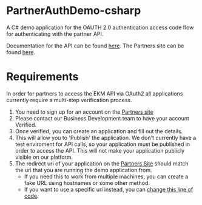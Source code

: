 # PartnerAuthDemo-csharp
A C# demo application for the OAUTH 2.0 authentication access code flow for authenticating with the partner API.

Documentation for the API can be found [here](https://api.ekm.net/v1/documentation).
The Partners site can be found [here](https://partners.ekm.net).

# Requirements
In order for partners to access the EKM API via OAuth2 all applications currently require a multi-step verification process.
1. You need to sign up for an account on the [Partners site](https://partners.ekm.net)
2. Please contact our Business Development team to have your account Verified.
3. Once verified, you can create an application and fill out the details.
4. This will allow you to 'Publish' the application. We don't currently have a test enviroment for API calls, so your application must be published in order to access the API. This will not make your application publicly visible on our platform.
5. The redirect uri of your application on the [Partners Site](https://partners.ekm.net) should match the uri that you are running the demo application from.
    - If you need this to work from multiple machines, you can create a fake URL using hostnames or some other method.
    - If you want to use a specific uri instead, you can [change this line of code](https://github.com/ekmsystems/PartnerAuthDemo-csharp/blob/master/Tempest.ExternalAuthDemoClient/Tempest.ExternalAuthDemoClient/Controllers/ConsentedController.cs#L29).
